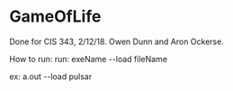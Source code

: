 # GameOfLife
Done for CIS 343, 2/12/18. 
Owen Dunn and Aron Ockerse.

How to run:
run: exeName --load fileName

ex: a.out --load pulsar
